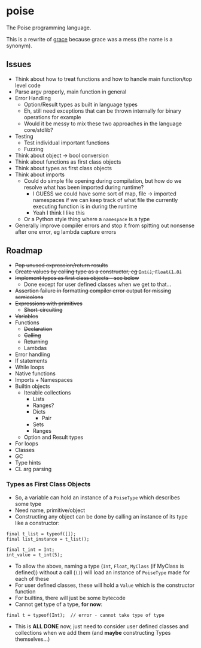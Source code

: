 # poise

The Poise programming language.

This is a rewrite of [grace](https://github.com/ryanjeffares/grace) because grace was a mess (the name is a synonym).

## Issues
* Think about how to treat functions and how to handle main function/top level code
* Parse argv properly, main function in general
* Error Handling
    * Option/Result types as built in language types
    * Eh, still need exceptions that can be thrown internally for binary operations for example
    * Would it be messy to mix these two approaches in the language core/stdlib?
* Testing
    * Test individual important functions
    * Fuzzing
* Think about object -> bool conversion
* Think about functions as first class objects
* Think about types as first class objects
* Think about imports
    * Could do simple file opening during compilation, but how do we resolve what has been imported during runtime?
        * I GUESS we could have some sort of map, file -> imported namespaces if we can keep track of what file the currently executing function is in during the runtime
        * Yeah I think I like this
    * Or a Python style thing where a `namespace` is a type
* Generally improve compiler errors and stop it from spitting out nonsense after one error, eg lambda capture errors

## Roadmap
* ~~Pop unused expression/return results~~
* ~~Create values by calling type as a constructor, eg `Int()`, `Float(1.0)`~~
* ~~Implement types as first class objects - see below~~
    * Done except for user defined classes when we get to that...
* ~~Assertion failure in formatting compiler error output for missing semicolons~~
* ~~Expressions with primitives~~
    * ~~Short-circuiting~~
* ~~Variables~~
* Functions 
    * ~~Declaration~~
    * ~~Calling~~
    * ~~Returning~~
    * Lambdas
* Error handling
* If statements
* While loops
* Native functions
* Imports + Namespaces
* Builtin objects
    * Iterable collections
        * Lists
        * Ranges?
        * Dicts
            * Pair
        * Sets
        * Ranges
    * Option and Result types
* For loops
* Classes
* GC
* Type hints
* CL arg parsing

### Types as First Class Objects
* So, a variable can hold an instance of a `PoiseType` which describes some type
* Need name, primitive/object
* Constructing any object can be done by calling an instance of its type like a constructor:

```
final t_list = typeof([]);
final list_instance = t_list();

final t_int = Int;
int_value = t_int(5);
```

* To allow the above, naming a type (`Int`, `Float`, `MyClass` (if MyClass is defined)) without a call (`()`) will load an instance of `PoiseType` made for each of these
* For user defined classes, these will hold a `Value` which is the constructor function
* For builtins, there will just be some bytecode
* Cannot get type of a type, __for now__:

```
final t = typeof(Int);  // error - cannot take type of type
```

* This is **ALL DONE** now, just need to consider user defined classes and collections when we add them (and __maybe__ constructing Types themselves...)